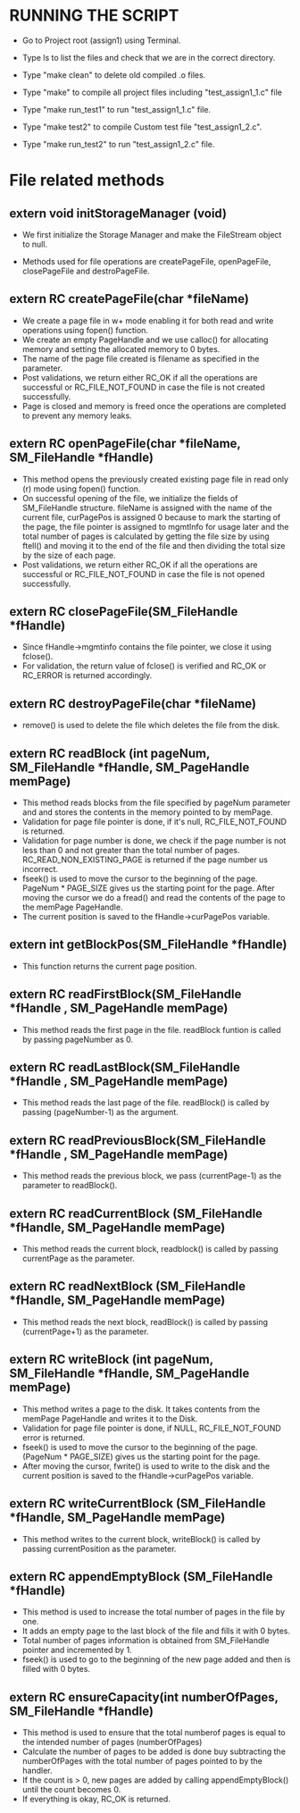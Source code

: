 
# RUNNING THE SCRIPT

* Go to Project root (assign1) using Terminal.

* Type ls to list the files and check that we are in the correct directory.

* Type "make clean" to delete old compiled .o files.

* Type "make" to compile all project files including "test_assign1_1.c" file

* Type "make run_test1" to run "test_assign1_1.c" file.

* Type "make test2" to compile Custom test file "test_assign1_2.c".

* Type "make run_test2" to run "test_assign1_2.c" file.


# File related methods


## extern void initStorageManager (void)
  - We first initialize the Storage Manager and make the FileStream object to null.

  - Methods used for file operations are createPageFile, openPageFile, closePageFile and destroPageFile.

## extern RC createPageFile(char \*fileName)

 - We create a page file in w+ mode enabling it for both read and write operations using fopen() function.
 - We create an empty PageHandle and we use calloc() for allocating memory and setting the allocated memory to 0 bytes.
 - The name of the page file created is filename as specified in the parameter.
 - Post validations, we return either RC_OK if all the operations are successful or RC_FILE_NOT_FOUND in case the file is not created successfully.
 - Page is closed and memory is freed once the operations are completed to prevent any memory leaks.

## extern RC openPageFile(char \*fileName, SM_FileHandle \*fHandle)

 - This method opens the previously created existing page file in read only (r) mode using fopen() function.
 - On successful opening of the file, we initialize the fields of SM_FileHandle structure.
  fileName is assigned with the name of the current file, curPagePos is assigned 0 because to mark the starting of the page, the file pointer is assigned to mgmtInfo for usage later and the total number of pages is calculated by getting the file size by using ftell() and moving it to the end of the file and then dividing the total size by the size of each page.
 - Post validations, we return either RC_OK if all the operations are successful or RC_FILE_NOT_FOUND in case the file is not opened successfully.

## extern RC closePageFile(SM_FileHandle \*fHandle)

 - Since fHandle->mgmtinfo contains the file pointer, we close it using fclose().
 - For validation, the return value of fclose() is verified and RC_OK or RC_ERROR is returned accordingly.

## extern RC destroyPageFile(char \*fileName)

 - remove() is used to delete the file which deletes the file from the disk.

## extern RC readBlock (int pageNum, SM_FileHandle \*fHandle, SM_PageHandle memPage)

 - This method reads blocks from the file specified by pageNum parameter and and stores the contents in the memory pointed to by memPage.
 - Validation for page file pointer is done, if it's null, RC_FILE_NOT_FOUND is returned.
 - Validation for page number is done, we check if the page number is not less than 0 and not greater than the total number of pages. RC_READ_NON_EXISTING_PAGE is returned if the page number us incorrect.
 - fseek() is used to move the cursor to the beginning of the page. PageNum \* PAGE_SIZE gives us the starting point for the page. After moving the cursor we do a fread() and read the contents of the page to the memPage PageHandle.
 - The current position is saved to the fHandle->curPagePos variable.

## extern int getBlockPos(SM_FileHandle \*fHandle)
 - This function returns the current page position.

## extern RC readFirstBlock(SM_FileHandle \*fHandle , SM_PageHandle memPage)
 - This method reads the first page in the file. readBlock funtion is called by passing pageNumber as 0.


## extern RC readLastBlock(SM_FileHandle \*fHandle , SM_PageHandle memPage)
 - This method reads the last page of the file. readBlock() is called by passing (pageNumber-1) as the argument.

## extern RC readPreviousBlock(SM_FileHandle \*fHandle , SM_PageHandle memPage)
 - This method reads the previous block, we pass (currentPage-1) as the parameter to readBlock().

## extern RC readCurrentBlock (SM_FileHandle \*fHandle, SM_PageHandle memPage)
 - This method reads the current block, readblock() is called by passing currentPage as the parameter.

## extern RC readNextBlock (SM_FileHandle \*fHandle, SM_PageHandle memPage)
 - This method reads the next block, readBlock() is called by passing (currentPage+1) as the parameter.

## extern RC writeBlock (int pageNum, SM_FileHandle \*fHandle, SM_PageHandle memPage)
 - This method writes a page to the disk. It takes contents from the memPage PageHandle and writes it to the Disk.
 - Validation for page file pointer is done, if NULL, RC_FILE_NOT_FOUND error is returned.
 - fseek() is used to move the cursor to the beginning of the page. (PageNum \* PAGE_SIZE) gives us the starting point for the page.
 - After moving the cursor, fwrite() is used to write to the disk and the current position is saved to the fHandle->curPagePos variable.

## extern RC writeCurrentBlock (SM_FileHandle \*fHandle, SM_PageHandle memPage)
 - This method writes to the current block, writeBlock() is called by passing currentPosition as the parameter.

## extern RC appendEmptyBlock (SM_FileHandle \*fHandle)
- This method is used to increase the total number of pages in the file by one.
- It adds an empty page to the last block of the file and fills it with 0 bytes.
- Total number of pages information is obtained from SM_FileHandle pointer and incremented by 1.
- fseek() is used to go to the beginning of the new page added and then is filled with 0 bytes.

## extern RC ensureCapacity(int numberOfPages, SM_FileHandle \*fHandle)
- This method is used to ensure that the total numberof pages is equal to the intended number of pages (numberOfPages)
- Calculate the number of pages to be added is done buy subtracting the numberOfPages with the total number of pages pointed to by the handler.
- If the count is > 0, new pages are added by calling appendEmptyBlock() until the count becomes 0.
- If everything is okay, RC_OK is returned.

